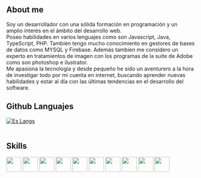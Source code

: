

## About me
Soy un desarrollador con una sólida formación en
programación y un amplio interés en el ámbito del desarrollo
web.<br>
Poseo habilidades en varios lenguajes como son Javascript,
Java, TypeScript, PHP. También tengo mucho conocimiento en
gestores de bases de datos como MYSQL y Firebase.
Además tambien me considero un experto en tratamientos de
imagen con los programas de la suite de Adobe como son
photoshop e ilustrator.<br>
Me apasiona la tecnología y desde pequeño he sido un
aventurero a la hora de investigar todo por mi cuenta en
internet, buscando aprender nuevas habilidades y estar al día
con las últimas tendencias en el desarrollo del software.
## Github Languajes

[![Es Langs](https://github-readme-stats.vercel.app/api/top-langs/?username=jchofy&layout=compact&bg_color=141321&text_color=ffff&title_color=2f80ec)](https://github.com/jchofy/github-readme-stats)<br><br>


## Skills
<div style="display: inline_block">
<img aling="center" heigth="30" width="40" src="https://cdn.jsdelivr.net/gh/devicons/devicon/icons/html5/html5-original.svg"/>
<img aling="center" heigth="30" width="40" src="https://cdn.jsdelivr.net/gh/devicons/devicon/icons/css3/css3-original.svg"/>
<img aling="center" heigth="30" width="40" src="https://cdn.jsdelivr.net/gh/devicons/devicon/icons/javascript/javascript-original.svg"/>
<img aling="center" heigth="30" width="40" src="https://cdn.jsdelivr.net/gh/devicons/devicon/icons/java/java-original.svg"/>
<img aling="center" heigth="30" width="40" src="https://cdn.jsdelivr.net/gh/devicons/devicon/icons/angularjs/angularjs-original.svg"/>
<img aling="center" heigth="30" width="40" src="https://cdn.jsdelivr.net/gh/devicons/devicon/icons/react/react-original.svg"/>
<img aling="center" heigth="30" width="40" src="https://cdn.jsdelivr.net/gh/devicons/devicon/icons/bootstrap/bootstrap-original.svg"/>
<img aling="center" heigth="30" width="40" src="https://cdn.jsdelivr.net/gh/devicons/devicon/icons/typescript/typescript-original.svg"/>  
<img aling="center" heigth="30" width="40" src="https://cdn.jsdelivr.net/gh/devicons/devicon/icons/mysql/mysql-original-wordmark.svg"/>
<img aling="center" heigth="30" width="40" src="https://cdn.jsdelivr.net/gh/devicons/devicon/icons/php/php-original.svg"/>   
<br><br>
</div>








